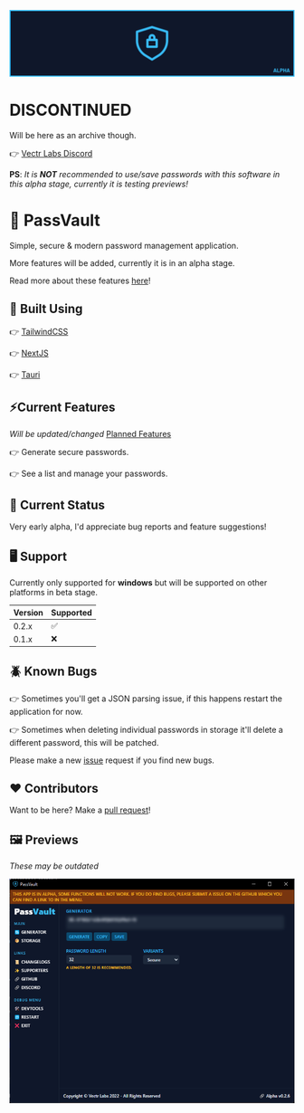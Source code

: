 ![Banner](/assets/banner_logo.png)




# DISCONTINUED
Will be here as an archive though.




👉 [Vectr Labs Discord](https://discord.gg/wVYCMYsZ2K)

**PS**: *It is **NOT** recommended to use/save passwords with this software in this alpha stage, currently it is testing previews!*

# 🔐 PassVault
Simple, secure &amp; modern password management application.

More features will be added, currently it is in an alpha stage.

Read more about these features [here](https://github.com/Vectr-Labs/PassVault/discussions/4)!

## 🚀 Built Using
👉 [TailwindCSS](https://tailwindcss.com/)

👉 [NextJS](https://nextjs.org/)

👉 [Tauri](https://tauri.app/)

## ⚡Current Features
*Will be updated/changed* [Planned Features](https://github.com/Vectr-Labs/PassVault/discussions/4)

👉 Generate secure passwords.

👉 See a list and manage your passwords.

## 🧪 Current Status
Very early alpha, I'd appreciate bug reports and feature suggestions!

## 🖥️ Support
Currently only supported for **windows** but will be supported on other platforms in beta stage.

| Version | Supported          |
| ------- | ------------------ |
| 0.2.x   | :white_check_mark: |
| 0.1.x   | :x:                |

## 🪲 Known Bugs
👉 Sometimes you'll get a JSON parsing issue, if this happens restart the application for now.

👉 Sometimes when deleting individual passwords in storage it'll delete a different password, this will be patched.

Please make a new [issue](https://github.com/Vectr-Labs/PassVault/issues) request if you find new bugs.

## ❤️ Contributors
Want to be here? Make a [pull request](https://github.com/Vectr-Labs/PassVault/pulls)!

## 🖼️ Previews
*These may be outdated*

![Generator](/assets/passvault-alpha_generator.png)
